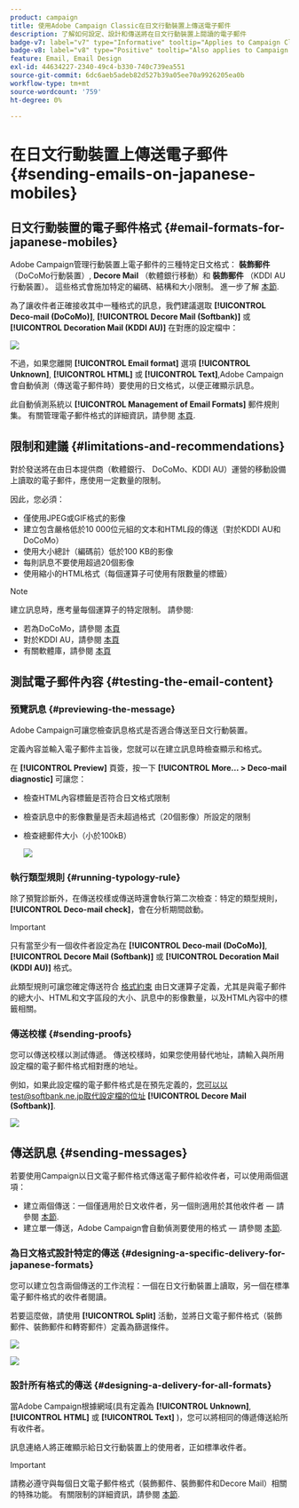 ```yaml
---
product: campaign
title: 使用Adobe Campaign Classic在日文行動裝置上傳送電子郵件
description: 了解如何設定、設計和傳送將在日文行動裝置上閱讀的電子郵件
badge-v7: label="v7" type="Informative" tooltip="Applies to Campaign Classic v7"
badge-v8: label="v8" type="Positive" tooltip="Also applies to Campaign v8"
feature: Email, Email Design
exl-id: 44634227-2340-49c4-b330-740c739ea551
source-git-commit: 6dc6aeb5adeb82d527b39a05ee70a9926205ea0b
workflow-type: tm+mt
source-wordcount: '759'
ht-degree: 0%

---
```


# 在日文行動裝置上傳送電子郵件 {#sending-emails-on-japanese-mobiles}



## 日文行動裝置的電子郵件格式 {#email-formats-for-japanese-mobiles}

Adobe Campaign管理行動裝置上電子郵件的三種特定日文格式： **裝飾郵件** （DoCoMo行動裝置）, **Decore Mail** （軟體銀行移動）和 **裝飾郵件** （KDDI AU行動裝置）。 這些格式會施加特定的編碼、結構和大小限制。 進一步了解 [本節](#limitations-and-recommendations).

為了讓收件者正確接收其中一種格式的訊息，我們建議選取 **[!UICONTROL Deco-mail (DoCoMo)]**, **[!UICONTROL Decore Mail (Softbank)]** 或 **[!UICONTROL Decoration Mail (KDDI AU)]** 在對應的設定檔中：

![](assets/deco-mail_03.png)

不過，如果您離開 **[!UICONTROL Email format]** 選項 **[!UICONTROL Unknown]**, **[!UICONTROL HTML]** 或 **[!UICONTROL Text]**,Adobe Campaign會自動偵測（傳送電子郵件時）要使用的日文格式，以便正確顯示訊息。

此自動偵測系統以 **[!UICONTROL Management of Email Formats]** 郵件規則集。 有關管理電子郵件格式的詳細資訊，請參閱 [本頁](../../installation/using/email-deliverability.md#managing-email-formats).

## 限制和建議 {#limitations-and-recommendations}

對於發送將在由日本提供商（軟體銀行、 DoCoMo、KDDI AU）運營的移動設備上讀取的電子郵件，應使用一定數量的限制。

因此，您必須：

* 僅使用JPEG或GIF格式的影像
* 建立包含嚴格低於10 000位元組的文本和HTML段的傳送（對於KDDI AU和DoCoMo）
* 使用大小總計（編碼前）低於100 KB的影像
* 每則訊息不要使用超過20個影像
* 使用縮小的HTML格式（每個運算子可使用有限數量的標籤）

>[!NOTE]
>
>建立訊息時，應考量每個運算子的特定限制。 請參閱:
>
>* 若為DoCoMo，請參閱 [本頁](https://www.nttdocomo.co.jp/service/developer/make/content/deco_mail/index.html)
>* 對於KDDI AU，請參閱 [本頁](https://www.au.com/ezfactory/tec/spec/decorations/template.html)
>* 有關軟體庫，請參閱 [本頁](https://www.support.softbankmobile.co.jp/partner/home_tech3/index.cfm)


## 測試電子郵件內容 {#testing-the-email-content}

### 預覽訊息 {#previewing-the-message}

Adobe Campaign可讓您檢查訊息格式是否適合傳送至日文行動裝置。

定義內容並輸入電子郵件主旨後，您就可以在建立訊息時檢查顯示和格式。

在 **[!UICONTROL Preview]** 頁簽，按一下 **[!UICONTROL More... > Deco-mail diagnostic]** 可讓您：

* 檢查HTML內容標籤是否符合日文格式限制
* 檢查訊息中的影像數量是否未超過格式（20個影像）所設定的限制
* 檢查總郵件大小（小於100kB）

   ![](assets/deco-mail_06.png)

### 執行類型規則 {#running-typology-rule}

除了預覽診斷外，在傳送校樣或傳送時還會執行第二次檢查：特定的類型規則， **[!UICONTROL Deco-mail check]**，會在分析期間啟動。

>[!IMPORTANT]
>
>只有當至少有一個收件者設定為在 **[!UICONTROL Deco-mail (DoCoMo)]**, **[!UICONTROL Decore Mail (Softbank)]** 或 **[!UICONTROL Decoration Mail (KDDI AU)]** 格式。

此類型規則可讓您確定傳送符合 [格式約束](#limitations-and-recommendations) 由日文運算子定義，尤其是與電子郵件的總大小、HTML和文字區段的大小、訊息中的影像數量，以及HTML內容中的標籤相關。

### 傳送校樣 {#sending-proofs}

您可以傳送校樣以測試傳遞。 傳送校樣時，如果您使用替代地址，請輸入與所用設定檔的電子郵件格式相對應的地址。

例如，如果此設定檔的電子郵件格式是在預先定義的，您可以以test@softbank.ne.jp取代設定檔的位址 **[!UICONTROL Decore Mail (Softbank)]**.

![](assets/deco-mail_05.png)

## 傳送訊息 {#sending-messages}

若要使用Campaign以日文電子郵件格式傳送電子郵件給收件者，可以使用兩個選項：

* 建立兩個傳送：一個僅適用於日文收件者，另一個則適用於其他收件者 — 請參閱 [本節](#designing-a-specific-delivery-for-japanese-formats).
* 建立單一傳送，Adobe Campaign會自動偵測要使用的格式 — 請參閱 [本節](#designing-a-delivery-for-all-formats).

### 為日文格式設計特定的傳送 {#designing-a-specific-delivery-for-japanese-formats}

您可以建立包含兩個傳送的工作流程：一個在日文行動裝置上讀取，另一個在標準電子郵件格式的收件者閱讀。

若要這麼做，請使用 **[!UICONTROL Split]** 活動，並將日文電子郵件格式（裝飾郵件、裝飾郵件和轉寄郵件）定義為篩選條件。

![](assets/deco-mail_08.png)

![](assets/deco-mail_07.png)

### 設計所有格式的傳送 {#designing-a-delivery-for-all-formats}

當Adobe Campaign根據網域(具有定義為 **[!UICONTROL Unknown]**, **[!UICONTROL HTML]** 或 **[!UICONTROL Text]** )，您可以將相同的傳遞傳送給所有收件者。

訊息連絡人將正確顯示給日文行動裝置上的使用者，正如標準收件者。

>[!IMPORTANT]
>
>請務必遵守與每個日文電子郵件格式（裝飾郵件、裝飾郵件和Decore Mail）相關的特殊功能。 有關限制的詳細資訊，請參閱 [本節](#limitations-and-recommendations).

